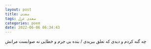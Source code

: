 ```yaml
---
layout: post
title: سعدی
tags: سعدی غزل
categories: poem
date: 2022-06-06 06:34:43
---
```


چه گنه کردم و دیدی که تعلق ببریدی / بنده بی جرم و خطایی نه صوابست مرانش
